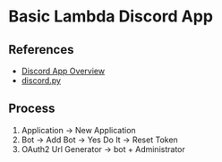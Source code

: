 # Basic Lambda Discord App

## References
- [Discord App Overview](https://discord.com/developers/docs/quick-start/overview-of-apps)
- [discord.py](https://discordpy.readthedocs.io/en/latest/quickstart.html)

## Process
1. Application -> New Application
2. Bot -> Add Bot -> Yes Do It -> Reset Token
3. OAuth2 Url Generator -> bot + Administrator